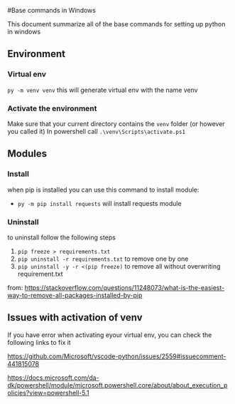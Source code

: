 #Base commands in Windows 

This document summarize all of the base commands for setting up python in windows 

## Environment 

### Virtual env  
`py -m venv venv` this will generate virtual env with the name venv

### Activate the environment 

Make sure that your current directory contains the `venv` folder (or however you called it)
In powershell call `.\venv\Scripts\activate.ps1`


## Modules

### Install

when pip is installed you can use this command to install module:

* `py -m pip install requests` will install requests module

### Uninstall

to uninstall follow the following steps 

1. `pip freeze > requirements.txt`
2. `pip uninstall -r requirements.txt` to remove one by one 
3. `pip uninstall -y -r <(pip freeze)` to remove all without overwriting requirement.txt

from: https://stackoverflow.com/questions/11248073/what-is-the-easiest-way-to-remove-all-packages-installed-by-pip

## Issues with activation of venv

If you have error when activating eyour virtual env, you can check the following links to fix it


https://github.com/Microsoft/vscode-python/issues/2559#issuecomment-441815078

https://docs.microsoft.com/da-dk/powershell/module/microsoft.powershell.core/about/about_execution_policies?view=powershell-5.1
